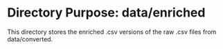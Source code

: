 # Directory Purpose: data/enriched

This directory stores the enriched .csv versions of the raw .csv files from data/converted.